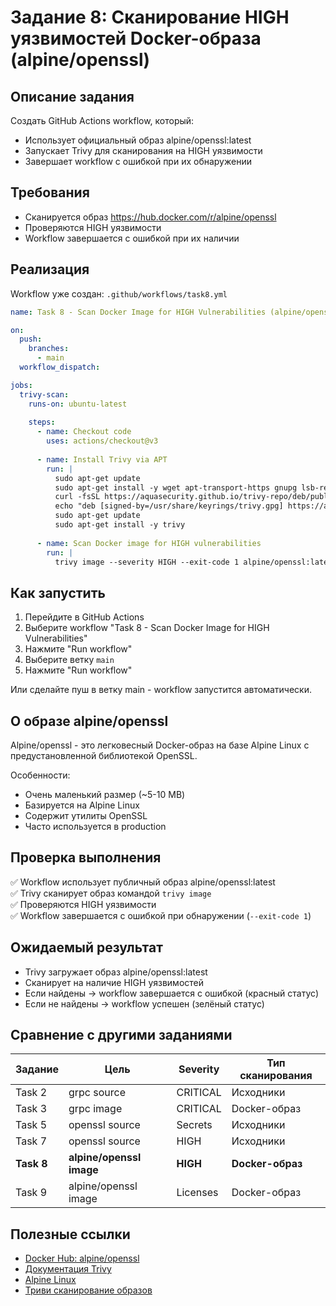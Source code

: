 # Задание 8: Сканирование HIGH уязвимостей Docker-образа (alpine/openssl)

## Описание задания
Создать GitHub Actions workflow, который:
- Использует официальный образ alpine/openssl:latest
- Запускает Trivy для сканирования на HIGH уязвимости
- Завершает workflow с ошибкой при их обнаружении

## Требования
- Сканируется образ https://hub.docker.com/r/alpine/openssl
- Проверяются HIGH уязвимости
- Workflow завершается с ошибкой при их наличии

## Реализация

Workflow уже создан: `.github/workflows/task8.yml`

```yaml
name: Task 8 - Scan Docker Image for HIGH Vulnerabilities (alpine/openssl)

on:
  push:
    branches:
      - main
  workflow_dispatch:

jobs:
  trivy-scan:
    runs-on: ubuntu-latest
    
    steps:
      - name: Checkout code
        uses: actions/checkout@v3
      
      - name: Install Trivy via APT
        run: |
          sudo apt-get update
          sudo apt-get install -y wget apt-transport-https gnupg lsb-release
          curl -fsSL https://aquasecurity.github.io/trivy-repo/deb/public.key | sudo gpg --dearmor -o /usr/share/keyrings/trivy.gpg
          echo "deb [signed-by=/usr/share/keyrings/trivy.gpg] https://aquasecurity.github.io/trivy-repo/deb $(lsb_release -cs) main" | sudo tee /etc/apt/sources.list.d/trivy.list
          sudo apt-get update
          sudo apt-get install -y trivy
      
      - name: Scan Docker image for HIGH vulnerabilities
        run: |
          trivy image --severity HIGH --exit-code 1 alpine/openssl:latest
```

## Как запустить

1. Перейдите в GitHub Actions
2. Выберите workflow "Task 8 - Scan Docker Image for HIGH Vulnerabilities"
3. Нажмите "Run workflow"
4. Выберите ветку `main`
5. Нажмите "Run workflow"

Или сделайте пуш в ветку main - workflow запустится автоматически.

## О образе alpine/openssl

Alpine/openssl - это легковесный Docker-образ на базе Alpine Linux с предустановленной библиотекой OpenSSL.

Особенности:
- Очень маленький размер (~5-10 MB)
- Базируется на Alpine Linux
- Содержит утилиты OpenSSL
- Часто используется в production

## Проверка выполнения

✅ Workflow использует публичный образ alpine/openssl:latest  
✅ Trivy сканирует образ командой `trivy image`  
✅ Проверяются HIGH уязвимости  
✅ Workflow завершается с ошибкой при обнаружении (`--exit-code 1`)

## Ожидаемый результат

- Trivy загружает образ alpine/openssl:latest
- Сканирует на наличие HIGH уязвимостей
- Если найдены → workflow завершается с ошибкой (красный статус)
- Если не найдены → workflow успешен (зелёный статус)

## Сравнение с другими заданиями

| Задание | Цель | Severity | Тип сканирования |
|---------|------|----------|------------------|
| Task 2 | grpc source | CRITICAL | Исходники |
| Task 3 | grpc image | CRITICAL | Docker-образ |
| Task 5 | openssl source | Secrets | Исходники |
| Task 7 | openssl source | HIGH | Исходники |
| **Task 8** | **alpine/openssl image** | **HIGH** | **Docker-образ** |
| Task 9 | alpine/openssl image | Licenses | Docker-образ |

## Полезные ссылки

- [Docker Hub: alpine/openssl](https://hub.docker.com/r/alpine/openssl)
- [Документация Trivy](https://aquasecurity.github.io/trivy/)
- [Alpine Linux](https://alpinelinux.org/)
- [Триви сканирование образов](https://aquasecurity.github.io/trivy/latest/docs/target/container_image/)
